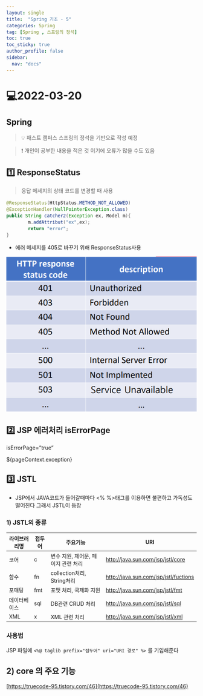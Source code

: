 ```yaml
---
layout: single
title:  "Spring 기초 - 5"
categories: Spring
tag: [Spring , 스프링의 정석]
toc: true
toc_sticky: true
author_profile: false
sidebar:
  nav: "docs"
---
```


# 💻2022-03-20

## Spring  

<!--Quote-->
> 💡 패스트 캠퍼스 스프링의 정석을 기반으로 작성 예정

> ❗ 개인이 공부한 내용을 적은 것 이기에 오류가 많을 수도 있음 


## 1️⃣ ResponseStatus

> 응답 메세지의 상태 코드를 변경할 때 사용
> 

```java
@ResponseStatus(HttpStatus.METHOD_NOT_ALLOWED)
@ExceptionHandler(NullPointerException.class)
public String catcher2(Exception ex, Model m){
		m.addAttribut("ex",ex);
		return "error";
}
```

- 에러 메세지를 405로 바꾸기 위해 ResponseStatus사용

![1.png](/assets/images/posts/2022-03-20/1.png)

## 2️⃣ JSP 에러처리 isErrorPage

isErrorPage=”true”

${pageContext.exception}

## 3️⃣ JSTL

- JSP에서 JAVA코드가 들어갈때마다 <% %>태그를 이용하면 불편하고 가독성도 떨어진다 그래서 JSTL이 등장

### 1) JSTL의 종류

| 라이브러리명 | 접두어 | 주요기능 | URI |
| --- | --- | --- | --- |
| 코어 | c | 변수 지원, 제어문, 페이지 관련 처리 | http://java.sun.com/jsp/jstl/core |
| 함수 | fn | collection처리, String처리 | http://java.sun.com/jsp/jstl/fuctions |
| 포매팅 | fmt | 포맷 처리, 국제화 지원 | http://java.sun.com/jsp/jstl/fmt |
| 데이터베이스 | sql | DB관련 CRUD 처리 | http://java.sun.com/jsp/jstl/sql |
| XML | x | XML 관련 처리 | http://java.sun.com/jsp/jstl/xml |

### 사용법

JSP 파일에 `<%@ taglib prefix="접두어" uri="URI 경로" %>` 를 기입해준다

## 2) core 의 주요 기능

[https://truecode-95.tistory.com/46](https://truecode-95.tistory.com/46)